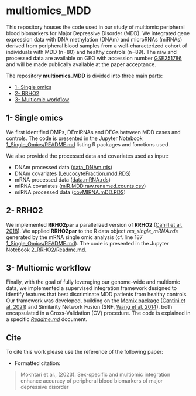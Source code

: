 # multiomics_MDD

<!-- [![DOI](https://zenodo.org/ lien à ajouter -->

This repository houses the code used in our study of multiomic peripheral blood biomarkers for Major Depressive Disorder (MDD). We integrated gene expression data with DNA methylation (DNAm) and microRNAs (miRNAs) derived from peripheral blood samples from a well-characterized cohort of individuals with MDD (n=80) and healthy controls (n=89). The raw and processed data are available on GEO with accession number [GSE251786](https://www.ncbi.nlm.nih.gov/geo/query/acc.cgi?acc=GSE251786) and will be made publically available at the paper acceptance. 

The repository **multiomics_MDD** is divided into three main parts: 
- [1- Single omics](https://github.com/INSERM-U1141-Neurodiderot/multiomics_MDD/tree/main/1_Single_Omics)
- [2- RRHO2](https://github.com/INSERM-U1141-Neurodiderot/multiomics_MDD/tree/main/2_RRHO2)
- [3- Multiomic workflow](https://github.com/INSERM-U1141-Neurodiderot/multiomics_MDD/tree/main/3_multiomics)

## 1- Single omics

We first identified DMPs, DEmiRNAs and DEGs between MDD cases and controls. The code is presented in the Jupyter Notebook [1_Single_Omics/README.md](https://github.com/INSERM-U1141-Neurodiderot/multiomics_MDD/blob/main/1_Single_Omics/README.md) listing R packages and fonctions used. 

We also provided the processed data and covariates used as input:
- DNAm processed data ([data_DNAm.rds](https://github.com/INSERM-U1141-Neurodiderot/multiomics_MDD/blob/main/1_Single_Omics/data.mRNA.rds))
- DNAm covariates ([LeucocyteFraction.mdd.RDS](https://github.com/INSERM-U1141-Neurodiderot/multiomics_MDD/blob/main/1_Single_Omics/LeucocyteFraction.mdd.RDS))
- mRNA processed data ([data.mRNA.rds](https://github.com/INSERM-U1141-Neurodiderot/multiomics_MDD/blob/main/1_Single_Omics/data.mRNA.rds))
- miRNA covariates ([miR.MDD.raw.renamed.counts.csv](https://github.com/INSERM-U1141-Neurodiderot/multiomics_MDD/blob/main/1_Single_Omics/miR.MDD.raw.renamed.counts.csv))
- miRNA processed data ([covMIRNA.mDD.RDS](https://github.com/INSERM-U1141-Neurodiderot/multiomics_MDD/blob/main/1_Single_Omics/covMIRNA.mDD.RDS))

## 2- RRHO2

We implemented **RRHO2par** a parallelized version of **RRHO2** ([Cahill et al. 2018](https://doi.org/10.1038/s41598-018-27903-2)). We applied **RRHO2par** to the R data object *res_single_mRNA.rds* generated by the mRNA single omic analysis (cf. line 187 [1_Single_Omics/README.md](https://github.com/INSERM-U1141-Neurodiderot/multiomics_MDD/blob/main/1_Single_Omics/README.md)). The code is presented in the Jupyter Notebook [2_RRHO2/Readme.md](https://github.com/INSERM-U1141-Neurodiderot/multiomics_MDD/blob/main/2_RRHO2/Readme.md). 
 
## 3- Multiomic workflow
Finally, with the goal of fully leveraging our genome-wide and multiomic data, we implemented a supervised integration framework designed to identify features that best discriminate MDD patients from healthy controls. Our framework was developed, building on the [Momix package](https://github.com/cantinilab/momix-notebook) ([Cantini et al. 2021](https://doi.org/10.1038/s41467-020-20430-7)) and Similarity Network Fusion (SNF, [Wang et al. 2014](http://www.nature.com/nmeth/journal/v11/n3/full/nmeth.2810.html)), both encapsulated in a Cross-Validation (CV) procedure. The code is explained in a specific [_Readme.md_](https://github.com/INSERM-U1141-Neurodiderot/multiomics_MDD/tree/main/3_multiomics/Readme.md) document.

## Cite

To cite this work please use the reference of the following paper:

+ Formatted citation:
  
> Mokhtari et al., (2023). Sex-specific and multiomic integration enhance accuracy of peripheral blood biomarkers of major depressive disorder <!--lien research square à ajouter https://doi -->

<!-- + BibTeX citation: -->

